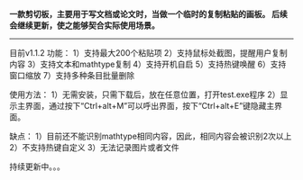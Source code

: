 
**一款剪切板，主要用于写文档或论文时，当做一个临时的复制粘贴的画板。
后续会继续更新，使之能够契合实际使用场景。**

************************************************
目前v1.1.2
功能：
1）支持最大200个粘贴项
2）支持鼠标处截图，提醒用户复制内容
3）支持文本和mathtype复制
4）支持开机自启
5）支持热键唤醒
6）支持窗口缩放
7）支持多种条目批量删除

使用方法：
1）无需安装，只需下载后，放在任意位置，打开test.exe程序
2）显示主界面，通过按下“Ctrl+alt+M”可以呼出界面，按下“Ctrl+alt+E”键隐藏主界面。

缺点：
1）目前还不能识别mathtype相同内容，因此，相同内容会被识别2次以上
2）不支持热键自定义
3）无法记录图片或者文件


持续更新中。。。
